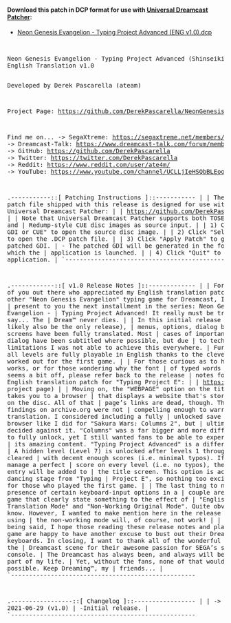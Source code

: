 #### Download this patch in DCP format for use with <a href="https://github.com/DerekPascarella/UniversalDreamcastPatcher">Universal Dreamcast Patcher</a>:
  * <a href="https://github.com/DerekPascarella/NeonGenesisEvangelionTypingProjectAdvanced-EnglishPatchDreamcast/releases/download/1.0/Neon.Genesis.Evangelion.-.Typing.Project.Advanced.ENG.v1.0.dcp">Neon Genesis Evangelion - Typing Project Advanced (ENG v1.0).dcp</a>
<br>
<pre>
Neon Genesis Evangelion - Typing Project Advanced (Shinseiki Evangelion: Typing Hokan Keikaku)
English Translation v1.0

Developed by Derek Pascarella (ateam)

Project Page:
https://github.com/DerekPascarella/NeonGenesisEvangelionTypingProjectAdvanced-EnglishPatchDreamcast

Find me on...
 -> SegaXtreme: https://segaxtreme.net/members/ubik.21655/
 -> Dreamcast-Talk: https://www.dreamcast-talk.com/forum/memberlist.php?mode=viewprofile&u=5766
 -> GitHub: https://github.com/DerekPascarella
 -> Twitter: https://twitter.com/DerekPascarella
 -> Reddit: https://www.reddit.com/user/ate4m/
 -> YouTube: https://www.youtube.com/channel/UCLLjIeHSQbBLEooQ83SrdfQ


.-----------::[ Patching Instructions ]::-----------
|
| The .DCP patch file shipped with this release is designed for use with
| Universal Dreamcast Patcher:
|
| https://github.com/DerekPascarella/UniversalDreamcastPatcher
|
| Note that Universal Dreamcast Patcher supports both TOSEC-style GDI and
| Redump-style CUE disc images as source input.
|
| 1) Click "Select GDI or CUE" to open the source disc image.
|
| 2) Click "Select Patch" to open the .DCP patch file.
|
| 3) Click "Apply Patch" to generate the patched GDI.
|    - The patched GDI will be generated in the folder from which the
|      application is launched.
|
| 4) Click "Quit" to exit the application.
|
`---------------------------------------------------


.------------::[ v1.0 Release Notes ]::-------------
|
| For all 15 of you out there who appreciated my English translation patch of 
| the other "Neon Genesis Evangelion" typing game for Dreamcast, I’m proud to 
| present to you the next installment in the series: Neon Genesis Evangelion - 
| Typing Project Advanced!  It really must be true what they say... The 
| Dream™ never dies.
|
| In this initial release (which will likely also be the only release),
| menus, options, dialog boxes, and screens have been fully translated.  Most 
| cases of important spoken dialog have been subtitled where possible, but due 
| to technical limitations I was not able to achieve this everywhere.
| Furthermore, all levels are fully playable in English thanks to the clever 
| hack I worked out for the first game.
|
| For those curious as to how that works, or for those wondering why the font 
| of typed words in-game seems a bit off, please refer back to the release 
| notes for v2.0 of my English translation patch for "Typing Project E":
|
| https://bit.ly/3vZgvQ1 (link to GitHub project page)
|
| Moving on, the "WEBPAGE" option on the title screen takes you to a browser 
| that displays a website that's stored directly on the disc.  All of that 
| page’s links are dead, though.  The sparse findings on archive.org were not 
| compelling enough to warrant a translation.  I considered including a fully 
| unlocked save within the browser like I did for "Sakura Wars: Columns 2", but 
| ultimately decided against it.  "Columns" was a far bigger and more difficult 
| game to fully unlock, yet I still wanted fans to be able to experience all of 
| its amazing content.  "Typing Project Advanced" is a different story.
|
| A hidden level (Level 7) is unlocked after levels 1 through 6 are cleared 
| with decent enough scores (i.e. minimal typos).  If you can manage a perfect 
| score on every level (i.e. no typos), then a "BONUS" entry will be added to 
| the title screen.  This option is actually the dancing stage from "Typing 
| Project E", so nothing too exciting there for those who played the first game.
|
| The last thing to note is the presence of certain keyboard-input options in a 
| couple areas of the game that clearly state something to the effect of 
| "English Translation Mode" and "Non-Working Original Mode".  Quite obvious, I 
| know.  However, I wanted to make mention here in the release notes that using 
| the non-working mode will, of course, not work!
|
| All of that being said, I hope those reading these release notes and playing 
| this game are happy to have another excuse to bust out their Dreamcast 
| keyboards.  In closing, I want to thank all of the wonderful people in the 
| Dreamcast scene for their awesome passion for SEGA’s swan song console.
| The Dreamcast has always been, and always will be, a huge part of my life.
| Yet, without the fans, none of that would be possible.  Keep Dreaming™, my 
| friends...
|
`---------------------------------------------------


.-----------------::[ Changelog ]::-----------------
|
| -> 2021-06-29 (v1.0)
|      -Initial release.
|
`---------------------------------------------------
</pre>
